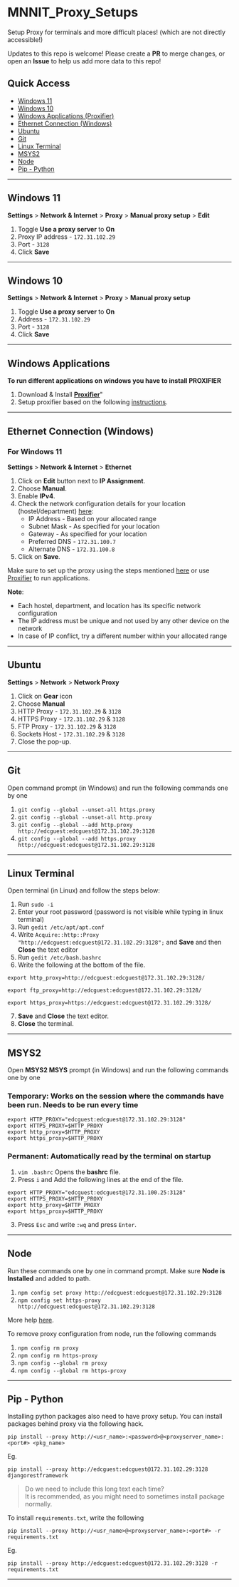 # MNNIT_Proxy_Setups
Setup Proxy for terminals and more difficult places! (which are not directly accessible!)

Updates to this repo is welcome! Please create a **PR** to merge changes, or open an **Issue** to help us add more data to this repo!


## Quick Access
  - [Windows 11](#windows-11)
  - [Windows 10](#windows-10)
  - [Windows Applications (Proxifier)](#windows-applications)
  - [Ethernet Connection (Windows)](#ethernet-connection-windows)
  - [Ubuntu](#ubuntu)
  - [Git](#git)
  - [Linux Terminal](#linux-terminal)
  - [MSYS2](#msys2)
  - [Node](#node)
  - [Pip - Python](#pip---python)

<hr>

## Windows 11
**Settings** > **Network & Internet** > **Proxy** > **Manual proxy setup** > **Edit**

1. Toggle **Use a proxy server** to **On**
2. Proxy IP address - ```172.31.102.29```
3. Port - ```3128```
4. Click **Save**

<hr>

## Windows 10
**Settings** > **Network & Internet** > **Proxy** > **Manual proxy setup**

1. Toggle **Use a proxy server** to **On**
2. Address - ```172.31.102.29```
3. Port - ```3128```
4. Click **Save**

<hr>

## Windows Applications
**To run different applications on windows you have to install PROXIFIER**

1. Download & Install [**Proxifier**]("https://www.proxifier.com/download/)"
2. Setup proxifier based on the following [instructions](https://cc-mnnit.github.io/proxy-settings/proxifier/).

<hr>

## Ethernet Connection (Windows)
### For Windows 11
**Settings** > **Network & Internet** > **Ethernet**

1. Click on **Edit** button next to **IP Assignment**.
2. Choose **Manual**.
3. Enable **IPv4**.
4. Check the network configuration details for your location (hostel/department) [here](https://mnnit.ac.in/computercentre/index.php/ip-address-scheme):
    - IP Address - Based on your allocated range
    - Subnet Mask - As specified for your location
    - Gateway - As specified for your location
    - Preferred DNS - `172.31.100.7`
    - Alternate DNS - `172.31.100.8`
5. Click on **Save**.

Make sure to set up the proxy using the steps mentioned [here](#windows-11) or use [Proxifier](#windows-applications) to run applications. 

**Note**: 
- Each hostel, department, and location has its specific network configuration
- The IP address must be unique and not used by any other device on the network
- In case of IP conflict, try a different number within your allocated range

<hr>

## Ubuntu
**Settings** > **Network** > **Network Proxy**

1. Click on **Gear** icon
2. Choose **Manual**
3. HTTP Proxy - ```172.31.102.29``` & ```3128```
4. HTTPS Proxy - ```172.31.102.29``` & ```3128```
5. FTP Proxy - ```172.31.102.29``` & ```3128```
6. Sockets Host - ```172.31.102.29``` & ```3128```
7. Close the pop-up.

<hr>

## Git
Open command prompt (in Windows) and run the following commands one by one

1. ```git config --global --unset-all https.proxy```
2. ```git config --global --unset-all http.proxy```
3. ```git config --global --add http.proxy http://edcguest:edcguest@172.31.102.29:3128```
4. ```git config --global --add https.proxy http://edcguest:edcguest@172.31.102.29:3128```

<hr>

## Linux Terminal
Open terminal (in Linux) and follow the steps below:

1. Run ```sudo -i```
2. Enter your root password (password is not visible while typing in linux terminal)
3. Run ```gedit /etc/apt/apt.conf```
4. Write ```Acquire::http::Proxy "http://edcguest:edcguest@172.31.102.29:3128";``` and **Save** and then **Close** the text editor
5. Run ```gedit /etc/bash.bashrc```
6. Write the following at the bottom of the file.
```
export http_proxy=http://edcguest:edcguest@172.31.102.29:3128/

export ftp_proxy=http://edcguest:edcguest@172.31.102.29:3128/

export https_proxy=https://edcguest:edcguest@172.31.102.29:3128/
```
7. **Save** and **Close** the text editor.
8. **Close** the terminal.

<hr>

## MSYS2
Open **MSYS2 MSYS** prompt (in Windows) and run the following commands one by one

### Temporary: Works on the session where the commands have been run. Needs to be run every time
```
export HTTP_PROXY="edcguest:edcguest@172.31.102.29:3128"
export HTTPS_PROXY=$HTTP_PROXY
export http_proxy=$HTTP_PROXY
export https_proxy=$HTTP_PROXY
```

### Permanent: Automatically read by the terminal on startup
1. ```vim .bashrc``` Opens the **bashrc** file. 
2. Press ```i``` and Add the following lines at the end of the file.
```
export HTTP_PROXY="edcguest:edcguest@172.31.100.25:3128"
export HTTPS_PROXY=$HTTP_PROXY
export http_proxy=$HTTP_PROXY
export https_proxy=$HTTP_PROXY
```
3. Press ```Esc``` and write ```:wq``` and press ```Enter```.

<hr>

## Node
Run these commands one by one in command prompt.
Make sure **Node is Installed** and added to path.

1. ```npm config set proxy http://edcguest:edcguest@172.31.102.29:3128```
2. ```npm config set https-proxy http://edcguest:edcguest@172.31.102.29:3128```

More help [here](https://www.jhipster.tech/configuring-a-corporate-proxy/).

To remove proxy configuration from node, run the following commands
1. ```npm config rm proxy```
2. ```npm config rm https-proxy```
3. ```npm config --global rm proxy```
4. ```npm config --global rm https-proxy```

<hr>

## Pip - Python

Installing python packages also need to have proxy setup. You can install packages behind proxy via the following hack.

```pip install --proxy http://<usr_name>:<password>@<proxyserver_name>:<port#> <pkg_name>```

Eg.

```pip install --proxy http://edcguest:edcguest@172.31.102.29:3128 djangorestframework```

> Do we need to include this long text each time? <br>
> It is recommended, as you might need to sometimes install package normally. 

To install `requirements.txt`, write the following

```pip install --proxy http://<usr_name>@<proxyserver_name>:<port#> -r requirements.txt```

Eg.

```pip install --proxy http://edcguest:edcguest@172.31.102.29:3128 -r requirements.txt```

<hr>
